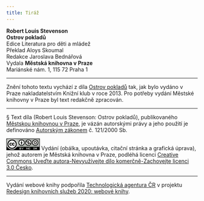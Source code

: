 ```yaml
---
title: Tiráž
---
```


**Robert Louis Stevenson**  
**Ostrov pokladů**  
Edice Literatura pro děti a mládež  
Překlad Aloys Skoumal  
Redakce Jaroslava Bednářová  
Vydala **Městská knihovna v Praze**  
Mariánské nám. 1, 115 72 Praha 1  
[^1]: Matróz – námořník. _Pozn. red._  
[^2]: Klnout – klít, nadávat. _Pozn. red._  
[^3]: Švadronit – rychle drmolivě mluvit. _Pozn. red._  
[^4]: Sešlý, vetchý. _Pozn. red._  
[^5]: Smotaný žvýkací tabák. _Pozn. red._  
[^6]: Nádoba na uchovávání troudu, tj. suché, snadno zápalné látky. _Pozn. red._  
[^7]: Přístroj k určování místa podle polohy hvězd. _Pozn. red._  
[^8]: Kyvadlové hodiny. _Pozn. red._  
[^9]: Dovětek, dodatek. _Pozn. red._  
[^10]: Kloun – mohutná špičatá zbraň umístěná pod čarou ponoru na přídi. Svým hrotem sloužila k proražení boku nepřátelské lodi. _Pozn. red._  
[^11]: Šalupa – dlouhý člun určený k dopravě mezi kotvící lodí a břehem. _Pozn. red._  
[^12]: Staré přísloví (15. stol.), „kdo chodí kolem močálu, bažiny, ten se nachladí“, tj. nelze jednat nečestně bez následků. _Pozn. red._  
[^13]: Parduna – součást pevného lanoví, zadní a postranní lano slouží k výstuze stěžňů a čnělek. _Pozn. red._  
[^14]: Jola – otevřený sportovní člun s plachtami. _Pozn. red._  
[^15]: Zábradlí, ohrazení. _Pozn. red._  
[^16]: Brzo bylo vzbouřenců jen osm, námořník ze škuneru, postřelený panem Trelawneyem, ještě ten večer zranění podlehl. Ti, co zůstali, se to ovšem dověděli až později.  
[^17]: Kosatka – trojúhelníková plachta nad přídí lodi. _Pozn. red._  
[^18]: Stěh – lano spojující stěžeň s trupem a zajišťující jeho lepší stabilitu. _Pozn. red_.  
[^19]: Fidibus – papírovýsmotek, jímž se podpaluje dýmka nebo svíčka. _Pozn. red_.  
[^20]: Cvičit na povel. _Pozn. red_.  
[^21]: Mlýnské kameny. _Pozn. red._  
V MKP 2. elektronické vydání z 1. 10. 2022.

***

Znění tohoto textu vychází z díla [Ostrov pokladů](https://search.mlp.cz/cz/titul/ostrov-pokladu/3951986/) tak, jak bylo vydáno v Praze nakladatelstvím Knižní klub v roce 2013. Pro potřeby vydání Městské knihovny v Praze byl text redakčně zpracován.

***

§
Text díla (Robert Louis Stevenson: Ostrov pokladů), publikovaného [Městskou knihovnou v Praze](https://www.mlp.cz/cz/), je vázán autorskými právy a jeho použití je definováno [Autorským zákonem](https://www.mkcr.cz/predpisy-zakonu-709.html) č. 121/2000 Sb.

[![](./resources/image001.jpg)](http://creativecommons.org/licenses/by-nc-sa/3.0/cz/)
Vydání (obálka, upoutávka, citační stránka a grafická úprava), jehož autorem je Městská knihovna v Praze, podléhá licenci [Creative Commons Uveďte autora-Nevyužívejte dílo komerčně-Zachovejte licenci 3.0 Česko](https://creativecommons.org/licenses/by-nc-sa/3.0/cz/).

***

Vydání webové knihy podpořila [Technologická agentura ČR](https://www.tacr.cz/) v projektu [Redesign knihovních služeb 2020: webové knihy](https://starfos.tacr.cz/cs/project/TL04000391).